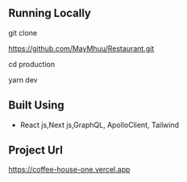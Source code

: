 

## Running Locally

git clone

https://github.com/MayMhuu/Restaurant.git

cd production

yarn dev

## Built Using

- React js,Next js,GraphQL, ApolloClient, Tailwind

## Project Url

https://coffee-house-one.vercel.app
